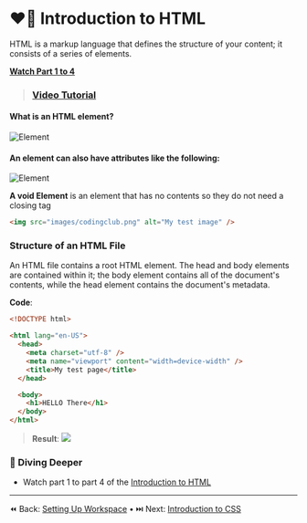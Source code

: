 # ❤️‍🔥 Introduction to HTML

HTML is a markup language that defines the structure of your content; it consists of a series of elements.

**<ins>Watch Part 1 to 4</ins>**

> ### <a href="https://www.youtube.com/playlist?list=PLZlA0Gpn_vH9xx-RRVNG187ETT2ekWFsq" target="_blank">Video Tutorial</a>

#### What is an HTML element?

![Element](/static_files/htmlelementl.png)

#### An **element** can also have attributes like the following:

![Element](/static_files/htmlattribute.png)

**A void Element** is an element that has no contents so they do not need a closing tag

```html
<img src="images/codingclub.png" alt="My test image" />
```

### Structure of an HTML File

An HTML file contains a root HTML element. The head and body elements are contained within it; the body element contains all of the document's contents, while the head element contains the document's metadata.

**Code**:

```html
<!DOCTYPE html>

<html lang="en-US">
  <head>
    <meta charset="utf-8" />
    <meta name="viewport" content="width=device-width" />
    <title>My test page</title>
  </head>

  <body>
    <h1>HELLO There</h1>
  </body>
</html>
```

> **Result**:
> ![](../static_files/htmlexample.png)

### 🤿 Diving Deeper

- Watch part 1 to part 4 of the <a href="https://www.youtube.com/playlist?list=PLZlA0Gpn_vH9xx-RRVNG187ETT2ekWFsq" target="_blank">Introduction to HTML</a>


----
⏪ Back: [Setting Up Workspace](../html-css/WORKSPACE_SETUP.md) • ⏭️ Next: [Introduction to CSS](/html-css/LEARN_CSS)

